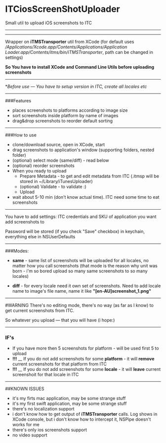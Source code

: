 # ITCiosScreenShotUploader

Small util to upload iOS screenshots to ITC

****
****

Wrapper on **iTMSTransporter** util from XCode (for default uses */Applications/Xcode.app/Contents/Applications/Application Loader.app/Contents/itms/bin/iTMSTransporter*, path can be changed in settings)

**So You have to install XCode and Command Line Utils before uploading screenshots** 

****
**Before use — You have to setup version in ITC, create all locales etc* 

****
###Features
* places screenshots to platforms according to image size
* sort screenshots inside platform by name of images
* drag&drop screenshots to reorder default sorting
****
###How to use
* clone/download source, open in XCode, start
* drag screenshots to application's window (supporting folders, nested folder)
* (optional) select mode (same/diff) - read below
* (optional) reorder screenshots
* When you ready to upload
	* Prepare Metadata - to get and edit metadata from ITC (.itmsp will be stored in ~/Library/iTunesUploader)
	* (optional) Validate - to validate :)
	* Upload
* wait about 5-10 min (don't know actual time). ITC need some time to eat screenshots 
	

****

You have to add settings:
 ITC credentials and SKU of application you want add screenshots to

 Password will be stored (if you check "Save" checkbox) in keychain, everything else in NSUserDefaults

****

###Modes:

* **same** - same list of screenshots will be uploaded for all locales, no matter how you call screenshots (that mode is the reason why unit was born - i'm so bored upload so many same screenshots to so many locales)

* **diff** - for every locale need it own set of screenshots. Need to add locale name to image's file name, name it like **"[en-AU]screenshot_1.png"**

****
#WARNING
There's no editing mode, there's no way (as far as I know) to get current screenshots from ITC. 

So whatever you upload — that you will have (i hope:)
****

### IF's
* If you have more then 5 screenshots for platform - will be used first 5 to upload
* **!!!**  __ If you do not add screenshots for some **platform** - it will **remove** current screenshots for that platform from ITC
* **!!!**  __ If you do not add screenshots for some **locale** - it will **leave** current screenshoit for that locale in ITC 

****
##KNOWN ISSUES
* it's my firts mac application, may be some strange stuff
* it's my first swift application, may be some strange stuff
* there's no localization support
* i don't know how to get output of **iTMSTransporter** calls. Log shows in XCode console, but i don't know how to intercept it, NSPipe doesn't works for me
* there's only ios screenshots support 
* no video support

